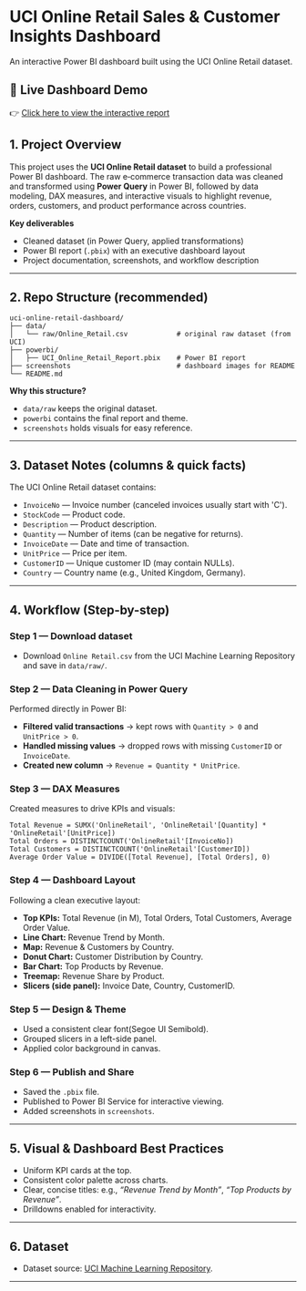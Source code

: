 # UCI Online Retail Sales & Customer Insights Dashboard

An interactive Power BI dashboard built using the UCI Online Retail dataset.  

## 🚀 Live Dashboard Demo  
👉 [Click here to view the interactive report](https://app.powerbi.com/view?r=eyJrIjoiY2E0YWI3NTMtYzgyZi00ZTljLWJlMDctNzJkNzc2YzMyYzQ0IiwidCI6ImIxNzAzMTg1LTJkOTktNDBlNS04NmUxLTNhMjIzMTJmYWY3NiJ9)  

## 1. Project Overview

This project uses the **UCI Online Retail dataset** to build a professional Power BI dashboard. The raw e‑commerce transaction data was cleaned and transformed using **Power Query** in Power BI, followed by data modeling, DAX measures, and interactive visuals to highlight revenue, orders, customers, and product performance across countries.

**Key deliverables**

* Cleaned dataset (in Power Query, applied transformations)
* Power BI report (`.pbix`) with an executive dashboard layout
* Project documentation, screenshots, and workflow description

---

## 2. Repo Structure (recommended)

```
uci-online-retail-dashboard/
├── data/
│   └── raw/Online_Retail.csv            # original raw dataset (from UCI)
├── powerbi/
│   ├── UCI_Online_Retail_Report.pbix    # Power BI report
├── screenshots                          # dashboard images for README
└── README.md
```

**Why this structure?**

* `data/raw` keeps the original dataset.
* `powerbi` contains the final report and theme.
* `screenshots` holds visuals for easy reference.

---

## 3. Dataset Notes (columns & quick facts)

The UCI Online Retail dataset contains:

* `InvoiceNo` — Invoice number (canceled invoices usually start with 'C').
* `StockCode` — Product code.
* `Description` — Product description.
* `Quantity` — Number of items (can be negative for returns).
* `InvoiceDate` — Date and time of transaction.
* `UnitPrice` — Price per item.
* `CustomerID` — Unique customer ID (may contain NULLs).
* `Country` — Country name (e.g., United Kingdom, Germany).

---

## 4. Workflow (Step-by-step)

### Step 1 — Download dataset

* Download `Online Retail.csv` from the UCI Machine Learning Repository and save in `data/raw/`.

### Step 2 — Data Cleaning in Power Query

Performed directly in Power BI:

* **Filtered valid transactions** → kept rows with `Quantity > 0` and `UnitPrice > 0`.
* **Handled missing values** → dropped rows with missing `CustomerID` or `InvoiceDate`.
* **Created new column** → `Revenue = Quantity * UnitPrice`.


### Step 3 — DAX Measures

Created measures to drive KPIs and visuals:

```DAX
Total Revenue = SUMX('OnlineRetail', 'OnlineRetail'[Quantity] * 'OnlineRetail'[UnitPrice])
Total Orders = DISTINCTCOUNT('OnlineRetail'[InvoiceNo])
Total Customers = DISTINCTCOUNT('OnlineRetail'[CustomerID])
Average Order Value = DIVIDE([Total Revenue], [Total Orders], 0)
```

### Step 4 — Dashboard Layout

Following a clean executive layout:

* **Top KPIs:** Total Revenue (in M), Total Orders, Total Customers, Average Order Value.
* **Line Chart:** Revenue Trend by Month.
* **Map:** Revenue & Customers by Country.
* **Donut Chart:** Customer Distribution by Country.
* **Bar Chart:** Top Products by Revenue.
* **Treemap:** Revenue Share by Product.
* **Slicers (side panel):** Invoice Date, Country, CustomerID.

### Step 5 — Design & Theme

* Used a consistent clear font(Segoe UI Semibold).
* Grouped slicers in a left-side panel.
* Applied color background in canvas.

### Step 6 — Publish and Share

* Saved the `.pbix` file.
* Published to Power BI Service for interactive viewing.
* Added screenshots in `screenshots`.

---

## 5. Visual & Dashboard Best Practices

* Uniform KPI cards at the top.
* Consistent color palette across charts.
* Clear, concise titles: e.g., *“Revenue Trend by Month”*, *“Top Products by Revenue”*.
* Drilldowns enabled for interactivity.

---

## 6. Dataset

* Dataset source: [UCI Machine Learning Repository](https://archive.ics.uci.edu/ml/datasets/online+retail).

---



